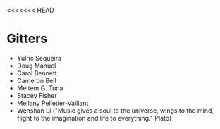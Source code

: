 <<<<<<< HEAD
# Gitters

- Yulric Sequeira
- Doug Manuel
- Carol Bennett
- Cameron Bell
- Meltem G. Tuna
- Stacey Fisher
- Mellany Pelletier-Vaillant
- Wenshan Li ("Music gives a soul to the universe, wings to the mind, flight to the imagination and life to everything." Plato)
